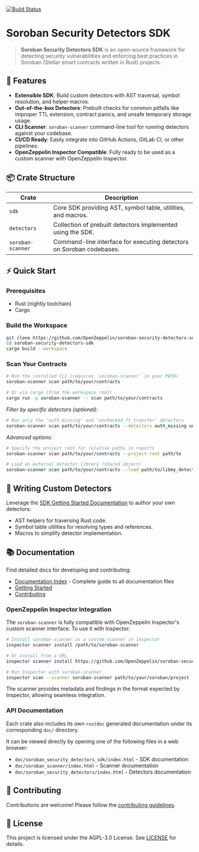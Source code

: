 [![Build Status](https://github.com/OpenZeppelin/soroban-security-detectors-sdk/actions/workflows/build.yml/badge.svg)](https://github.com/OpenZeppelin/soroban-security-detectors-sdk/actions/workflows/build.yml)

# Soroban Security Detectors SDK

> **Soroban Security Detectors SDK** is an open-source framework for detecting security vulnerabilities and enforcing best practices in Soroban (Stellar smart contracts written in Rust) projects.

## 🚀 Features

- **Extensible SDK**: Build custom detectors with AST traversal, symbol resolution, and helper macros.
- **Out-of-the-box Detectors**: Prebuilt checks for common pitfalls like improper TTL extension, contract panics, and unsafe temporary storage usage.
- **CLI Scanner**: `soroban-scanner` command-line tool for running detectors against your codebase.
- **CI/CD Ready**: Easily integrate into GitHub Actions, GitLab CI, or other pipelines.
- **OpenZeppelin Inspector Compatible**: Fully ready to be used as a custom scanner with OpenZeppelin Inspector.

## 📦 Crate Structure

| Crate              | Description                                                             |
| ------------------ | ----------------------------------------------------------------------- |
| `sdk`              | Core SDK providing AST, symbol table, utilities, and macros.            |
| `detectors`        | Collection of prebuilt detectors implemented using the SDK.             |
| `soroban-scanner`  | Command-line interface for executing detectors on Soroban codebases.    |

## ⚡ Quick Start

### Prerequisites

- Rust (nightly toolchain)
- Cargo

### Build the Workspace

```bash
git clone https://github.com/OpenZeppelin/soroban-security-detectors-sdk.git
cd soroban-security-detectors-sdk
cargo build --workspace
```

### Scan Your Contracts

```bash
# Run the installed CLI (requires `soroban-scanner` in your PATH)
soroban-scanner scan path/to/your/contracts

# Or via cargo (from the workspace root)
cargo run -p soroban-scanner -- scan path/to/your/contracts
```

_Filter by specific detectors (optional)_: 

```bash
# Run only the 'auth_missing' and 'unchecked_ft_transfer' detectors
soroban-scanner scan path/to/your/contracts --detectors auth_missing unchecked_ft_transfer
```

_Advanced options_:

```bash
# Specify the project root for relative paths in reports
soroban-scanner scan path/to/your/contracts --project-root path/to

# Load an external detector library (shared object)
soroban-scanner scan path/to/your/contracts --load path/to/libmy_detector.so
```

## 📝 Writing Custom Detectors

Leverage the [SDK Getting Started Documentation](docs/getting_started.md) to author your own detectors:

- AST helpers for traversing Rust code.
- Symbol table utilities for resolving types and references.
- Macros to simplify detector implementation.

## 📚 Documentation

Find detailed docs for developing and contributing:

- [Documentation Index](docs/README.md) - Complete guide to all documentation files
- [Getting Started](docs/getting_started.md)
- [Contributing](docs/contributing.md)

### OpenZeppelin Inspector Integration

The `soroban-scanner` is fully compatible with OpenZeppelin Inspector's custom scanner interface. To use it with Inspector:

```bash
# Install soroban-scanner as a custom scanner in Inspector
inspector scanner install /path/to/soroban-scanner

# Or install from a URL
inspector scanner install https://github.com/OpenZeppelin/soroban-security-detectors-sdk/releases/latest/download/soroban-scanner-<os>-latest-v<version>.zip

# Run Inspector with soroban-scanner
inspector scan --scanner soroban-scanner path/to/your/soroban/project
```

The scanner provides metadata and findings in the format expected by Inspector, allowing seamless integration.

### API Documentation

Each crate also includes its own `rustdoc` generated documentation under its corresponding `doc/` directory.

It can be viewed directly by opening one of the following files in a web browser:

- `doc/soroban_security_detectors_sdk/index.html` - SDK documentation
- `doc/soroban_scanner/index.html` - Scanner documentation
- `doc/soroban_security_detectors/index.html` - Detectors documentation

## 🤝 Contributing

Contributions are welcome! Please follow the [contributing guidelines](docs/contributing.md).

## 📄 License

This project is licensed under the AGPL-3.0 License. See [LICENSE](LICENSE) for details.
